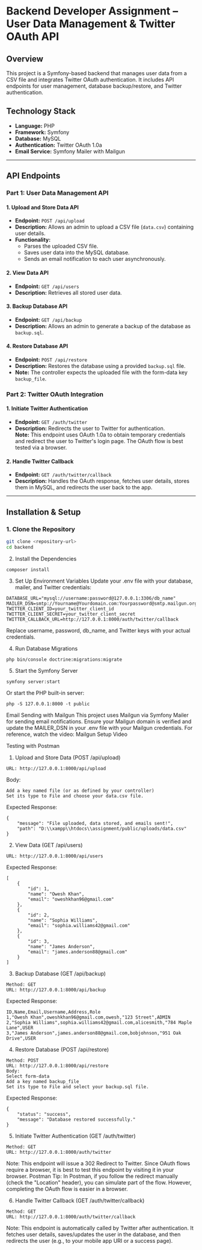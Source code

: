 # Backend Developer Assignment – User Data Management & Twitter OAuth API

## Overview
This project is a Symfony-based backend that manages user data from a CSV file and integrates Twitter OAuth authentication. It includes API endpoints for user management, database backup/restore, and Twitter authentication.

## Technology Stack
- **Language:** PHP
- **Framework:** Symfony
- **Database:** MySQL
- **Authentication:** Twitter OAuth 1.0a
- **Email Service:** Symfony Mailer with Mailgun

---

## API Endpoints

### Part 1: User Data Management API

#### 1. Upload and Store Data API
- **Endpoint:** `POST /api/upload`
- **Description:** Allows an admin to upload a CSV file (`data.csv`) containing user details.
- **Functionality:**
  - Parses the uploaded CSV file.
  - Saves user data into the MySQL database.
  - Sends an email notification to each user asynchronously.

#### 2. View Data API
- **Endpoint:** `GET /api/users`
- **Description:** Retrieves all stored user data.

#### 3. Backup Database API
- **Endpoint:** `GET /api/backup`
- **Description:** Allows an admin to generate a backup of the database as `backup.sql`.

#### 4. Restore Database API
- **Endpoint:** `POST /api/restore`
- **Description:** Restores the database using a provided `backup.sql` file.
- **Note:** The controller expects the uploaded file with the form-data key `backup_file`.

### Part 2: Twitter OAuth Integration

#### 1. Initiate Twitter Authentication
- **Endpoint:** `GET /auth/twitter`
- **Description:** Redirects the user to Twitter for authentication.  
  **Note:** This endpoint uses OAuth 1.0a to obtain temporary credentials and redirect the user to Twitter's login page. The OAuth flow is best tested via a browser.

#### 2. Handle Twitter Callback
- **Endpoint:** `GET /auth/twitter/callback`
- **Description:** Handles the OAuth response, fetches user details, stores them in MySQL, and redirects the user back to the app.

---

## Installation & Setup

### 1. Clone the Repository
```sh
git clone <repository-url>
cd backend
```
2. Install the Dependencies

```
composer install
```
3. Set Up Environment Variables
Update your .env file with your database, mailer, and Twitter credentials:
```
DATABASE_URL="mysql://username:password@127.0.0.1:3306/db_name"
MAILER_DSN=smtp://Yourname@Yourdomain.com:Yourpassword@smtp.mailgun.org:587
TWITTER_CLIENT_ID=your_twitter_client_id
TWITTER_CLIENT_SECRET=your_twitter_client_secret
TWITTER_CALLBACK_URL=http://127.0.0.1:8000/auth/twitter/callback
```

Replace username, password, db_name, and Twitter keys with your actual credentials.

4. Run Database Migrations

```php bin/console doctrine:migrations:migrate```

5. Start the Symfony Server

```symfony server:start```

Or start the PHP built-in server:

```php -S 127.0.0.1:8000 -t public```

Email Sending with Mailgun
This project uses Mailgun via Symfony Mailer for sending email notifications.
Ensure your Mailgun domain is verified and update the MAILER_DSN in your .env file with your Mailgun credentials.
For reference, watch the video: Mailgun Setup Video

Testing with Postman
1. Upload and Store Data (POST /api/upload)
```Method: POST
URL: http://127.0.0.1:8000/api/upload
```
Body:
```Select form-data
Add a key named file (or as defined by your controller)
Set its type to File and choose your data.csv file.
```
Expected Response:
```
{
    "message": "File uploaded, data stored, and emails sent!",
    "path": "D:\\xampp\\htdocs\\assignment/public/uploads/data.csv"
}
```

2. View Data (GET /api/users)
```Method: GET
URL: http://127.0.0.1:8000/api/users
```
Expected Response:
```
[
    {
        "id": 1,
        "name": "Owesh Khan",
        "email": "oweshkhan96@gmail.com"
    },
    {
        "id": 2,
        "name": "Sophia Williams",
        "email": "sophia.williams42@gmail.com"
    },
    {
        "id": 3,
        "name": "James Anderson",
        "email": "james.anderson88@gmail.com"
    }
]

```

3. Backup Database (GET /api/backup)
```
Method: GET
URL: http://127.0.0.1:8000/api/backup
```
Expected Response:
```
ID,Name,Email,Username,Address,Role
1,"Owesh Khan",oweshkhan96@gmail.com,owesh,"123 Street",ADMIN
2,"Sophia Williams",sophia.williams42@gmail.com,alicesmith,"784 Maple Lane",USER
3,"James Anderson",james.anderson88@gmail.com,bobjohnson,"951 Oak Drive",USER
```

4. Restore Database (POST /api/restore)
```
Method: POST
URL: http://127.0.0.1:8000/api/restore
Body:
Select form-data
Add a key named backup_file
Set its type to File and select your backup.sql file.
```
Expected Response:
```
{
    "status": "success",
    "message": "Database restored successfully."
}
```
5. Initiate Twitter Authentication (GET /auth/twitter)
```
Method: GET
URL: http://127.0.0.1:8000/auth/twitter
```
Note:
This endpoint will issue a 302 Redirect to Twitter.
Since OAuth flows require a browser, it is best to test this endpoint by visiting it in your browser.
Postman Tip: In Postman, if you follow the redirect manually (check the "Location" header), you can simulate part of the flow. However, completing the OAuth flow is easier in a browser.

6. Handle Twitter Callback (GET /auth/twitter/callback)
```
Method: GET
URL: http://127.0.0.1:8000/auth/twitter/callback
```
Note:
This endpoint is automatically called by Twitter after authentication.
It fetches user details, saves/updates the user in the database, and then redirects the user (e.g., to your mobile app URI or a success page).

